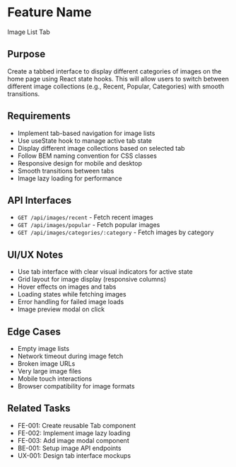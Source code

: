 # Feature Name
Image List Tab

## Purpose
Create a tabbed interface to display different categories of images on the home page using React state hooks. This will allow users to switch between different image collections (e.g., Recent, Popular, Categories) with smooth transitions.

## Requirements
- Implement tab-based navigation for image lists
- Use useState hook to manage active tab state
- Display different image collections based on selected tab
- Follow BEM naming convention for CSS classes
- Responsive design for mobile and desktop
- Smooth transitions between tabs
- Image lazy loading for performance

## API Interfaces
- `GET /api/images/recent` - Fetch recent images
- `GET /api/images/popular` - Fetch popular images  
- `GET /api/images/categories/:category` - Fetch images by category

## UI/UX Notes
- Use tab interface with clear visual indicators for active state
- Grid layout for image display (responsive columns)
- Hover effects on images and tabs
- Loading states while fetching images
- Error handling for failed image loads
- Image preview modal on click

## Edge Cases
- Empty image lists
- Network timeout during image fetch
- Broken image URLs
- Very large image files
- Mobile touch interactions
- Browser compatibility for image formats

## Related Tasks
- FE-001: Create reusable Tab component
- FE-002: Implement image lazy loading
- FE-003: Add image modal component
- BE-001: Setup image API endpoints
- UX-001: Design tab interface mockups 